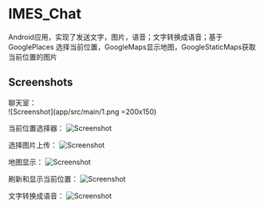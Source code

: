 # IMES_Chat
Android应用，实现了发送文字，图片，语音；文字转换成语音；基于GooglePlaces 选择当前位置，GoogleMaps显示地图，GoogleStaticMaps获取当前位置的图片

Screenshots
-----------
聊天室：   
![Screenshot](app/src/main/1.png =200x150)

当前位置选择器：
![Screenshot](app/src/main/2.png)

选择图片上传：
![Screenshot](app/src/main/3.png)

地图显示：
![Screenshot](app/src/main/4.png)

刷新和显示当前位置：
![Screenshot](app/src/main/5.jpg)

文字转换成语音：
![Screenshot](app/src/main/6.jpg)
